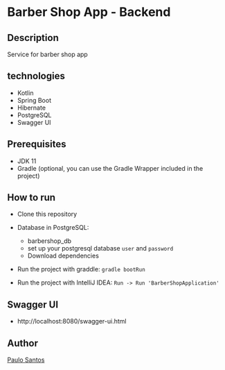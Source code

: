 # Barber Shop App - Backend

## Description
Service for barber shop app

## technologies
- Kotlin
- Spring Boot
- Hibernate
- PostgreSQL
- Swagger UI

## Prerequisites

- JDK 11
- Gradle (optional, you can use the Gradle Wrapper included in the project)

## How to run
- Clone this repository

- Database in PostgreSQL:
    - barbershop_db
    - set up your postgresql database ```user``` and ```password```
    - Download dependencies

- Run the project with graddle: ```gradle bootRun```
- Run the project with IntelliJ IDEA: ```Run -> Run 'BarberShopApplication'```

## Swagger UI
- http://localhost:8080/swagger-ui.html

## Author
[Paulo Santos](https://linkedin.com/in/paulohfsantos/)